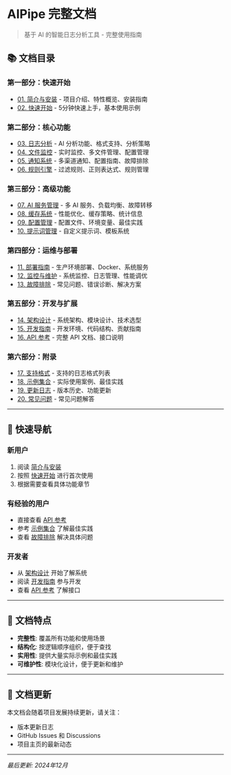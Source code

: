 # AIPipe 完整文档

> 基于 AI 的智能日志分析工具 - 完整使用指南

## 📚 文档目录

### 第一部分：快速开始
- [01. 简介与安装](01-introduction.md) - 项目介绍、特性概览、安装指南
- [02. 快速开始](02-quick-start.md) - 5分钟快速上手，基本使用示例

### 第二部分：核心功能
- [03. 日志分析](03-log-analysis.md) - AI 分析功能、格式支持、分析策略
- [04. 文件监控](04-file-monitoring.md) - 实时监控、多文件管理、配置管理
- [05. 通知系统](05-notifications.md) - 多渠道通知、配置指南、故障排除
- [06. 规则引擎](06-rule-engine.md) - 过滤规则、正则表达式、规则管理

### 第三部分：高级功能
- [07. AI 服务管理](07-ai-services.md) - 多 AI 服务、负载均衡、故障转移
- [08. 缓存系统](08-caching.md) - 性能优化、缓存策略、统计信息
- [09. 配置管理](09-configuration.md) - 配置文件、环境变量、最佳实践
- [10. 提示词管理](10-prompt-management.md) - 自定义提示词、模板系统

### 第四部分：运维与部署
- [11. 部署指南](11-deployment.md) - 生产环境部署、Docker、系统服务
- [12. 监控与维护](12-monitoring.md) - 系统监控、日志管理、性能调优
- [13. 故障排除](13-troubleshooting.md) - 常见问题、错误诊断、解决方案

### 第五部分：开发与扩展
- [14. 架构设计](14-architecture.md) - 系统架构、模块设计、技术选型
- [15. 开发指南](15-development.md) - 开发环境、代码结构、贡献指南
- [16. API 参考](16-api-reference.md) - 完整 API 文档、接口说明

### 第六部分：附录
- [17. 支持格式](17-supported-formats.md) - 支持的日志格式列表
- [18. 示例集合](18-examples.md) - 实际使用案例、最佳实践
- [19. 更新日志](19-changelog.md) - 版本历史、功能更新
- [20. 常见问题](20-faq.md) - 常见问题解答

---

## 🚀 快速导航

### 新用户
1. 阅读 [简介与安装](01-introduction.md)
2. 按照 [快速开始](02-quick-start.md) 进行首次使用
3. 根据需要查看具体功能章节

### 有经验的用户
- 直接查看 [API 参考](16-api-reference.md)
- 参考 [示例集合](18-examples.md) 了解最佳实践
- 查看 [故障排除](13-troubleshooting.md) 解决具体问题

### 开发者
- 从 [架构设计](14-architecture.md) 开始了解系统
- 阅读 [开发指南](15-development.md) 参与开发
- 查看 [API 参考](16-api-reference.md) 了解接口

---

## 📖 文档特点

- **完整性**: 覆盖所有功能和使用场景
- **结构化**: 按逻辑顺序组织，便于查找
- **实用性**: 提供大量实际示例和最佳实践
- **可维护性**: 模块化设计，便于更新和维护

---

## 🔄 文档更新

本文档会随着项目发展持续更新，请关注：
- 版本更新日志
- GitHub Issues 和 Discussions
- 项目主页的最新动态

---

*最后更新: 2024年12月*
